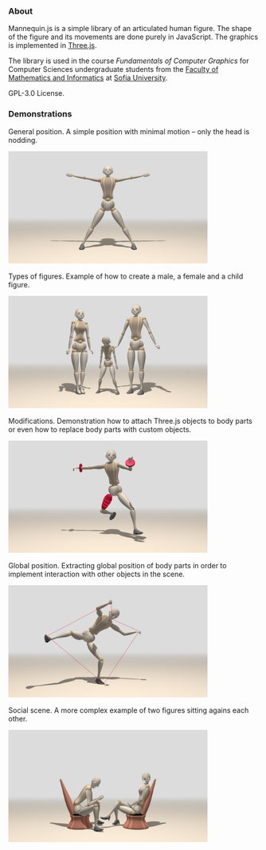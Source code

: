 ### About

Mannequin.js is a simple library of an articulated human figure.
The shape of the figure and its movements are done purely in JavaScript.
The graphics is implemented in [Three.js](threejs.org).

The library is used in the course *Fundamentals of Computer Graphics* for Computer
Sciences undergraduate students from the [Faculty of Mathematics and Informatics](https://www.fmi.uni-sofia.bg/en)
at [Sofia University](https://www.uni-sofia.bg/index.php/eng).

GPL-3.0 License.

### Demonstrations

General position. A simple position with minimal motion &ndash; only the head is nodding.

<img src="./snapshots/demo-mannequin-01.jpg" width="400">

Types of figures. Example of how to create a male, a female and a child figure.

<img src="./snapshots/demo-mannequin-02.jpg" width="400">

Modifications. Demonstration how to attach Three.js objects to body parts or even how to
replace body parts with custom objects.

<img src="./snapshots/demo-mannequin-03.jpg" width="400">

Global position. Extracting global position of body parts in order to implement interaction
with other objects in the scene.

<img src="./snapshots/demo-mannequin-04.jpg" width="400">

Social scene. A more complex example of two figures sitting agains each other.

<img src="./snapshots/demo-mannequin-05.jpg" width="400">

